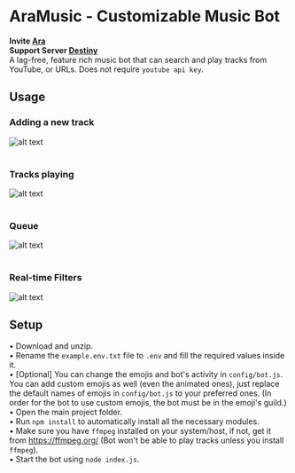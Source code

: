 # AraMusic - Customizable Music Bot
**Invite [Ara](https://ptb.discord.com/api/oauth2/authorize?client_id=795527817697427476&permissions=8&scope=bot)<br />Support Server [Destiny](https://discord.gg/N5GMPZD5sX)**<br />
A lag-free, feature rich music bot that can search and play tracks from YouTube, or URLs. Does not require `youtube api key`. 
## Usage
### Adding a new track<br />
![alt text](https://i.ibb.co/3YCDRVX/NewTrack.png)<br /><br />
### Tracks playing<br />
![alt text](https://i.ibb.co/4d2zb6L/Now-Playing.png)<br /><br />
### Queue<br />
![alt text](https://i.ibb.co/hcXC0n3/Queue.png)<br /><br />
### Real-time Filters<br />
![alt text](https://i.ibb.co/8b4LZ8r/Screenshot-10.png)


## Setup
• Download and unzip.<br />• Rename the `example.env.txt` file to `.env` and fill the required values inside it.<br />• [Optional] You can change the emojis and bot's activity in `config/bot.js`. You can add custom emojis as well (even the animated ones), just replace the default names of emojis in `config/bot.js` to your preferred ones. (In order for the bot to use custom emojis, the bot must be in the emoji's guild.)<br />• Open the main project folder.<br />• Run `npm install` to automatically install all the necessary modules.<br />• Make sure you have `ffmpeg` installed on your system/host, if not, get it from https://ffmpeg.org/ (Bot won't be able to play tracks unless you install `ffmpeg`).<br />• Start the bot using `node index.js`.
